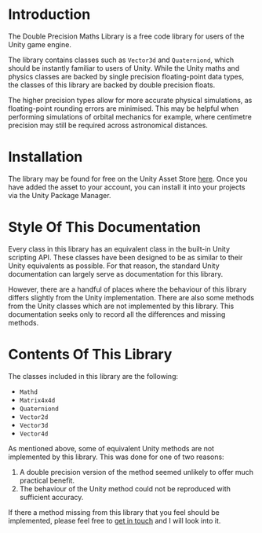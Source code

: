 # Introduction

The Double Precision Maths Library is a free code library for users of the Unity game engine. 

The library contains classes such as `Vector3d` and `Quaterniond`, which should be instantly familiar to users of Unity. While the Unity maths and physics classes are backed by single precision floating-point data types, the classes of this library are backed by double precision floats. 

The higher precision types allow for more accurate physical simulations, as floating-point rounding errors are minimised. This may be helpful when performing simulations of orbital mechanics for example, where centimetre precision may still be required across astronomical distances.

# Installation

The library may be found for free on the Unity Asset Store [here](https://assetstore.unity.com/packages/tools/physics/double-precision-maths-library-282105). Once you have added the asset to your account, you can install it into your projects via the Unity Package Manager.

# Style Of This Documentation

Every class in this library has an equivalent class in the built-in Unity scripting API. These classes have been designed to be as similar to their Unity equivalents as possible. For that reason, the standard Unity documentation can largely serve as documentation for this library. 

However, there are a handful of places where the behaviour of this library differs slightly from the Unity implementation. There are also some methods from the Unity classes which are not implemented by this library. This documentation seeks only to record all the differences and missing methods.

# Contents Of This Library

The classes included in this library are the following:

* `Mathd`
* `Matrix4x4d`
* `Quaterniond`
* `Vector2d`
* `Vector3d` 
* `Vector4d`

As mentioned above, some of equivalent Unity methods are not implemented by this library. This was done for one of two reasons:

1. A double precision version of the method seemed unlikely to offer much practical benefit.
2. The behaviour of the Unity method could not be reproduced with sufficient accuracy.

If there a method missing from this library that you feel should be implemented, please feel free to [get in touch](mailto:robbocode@pm.me?subject=DPML) and I will look into it.

